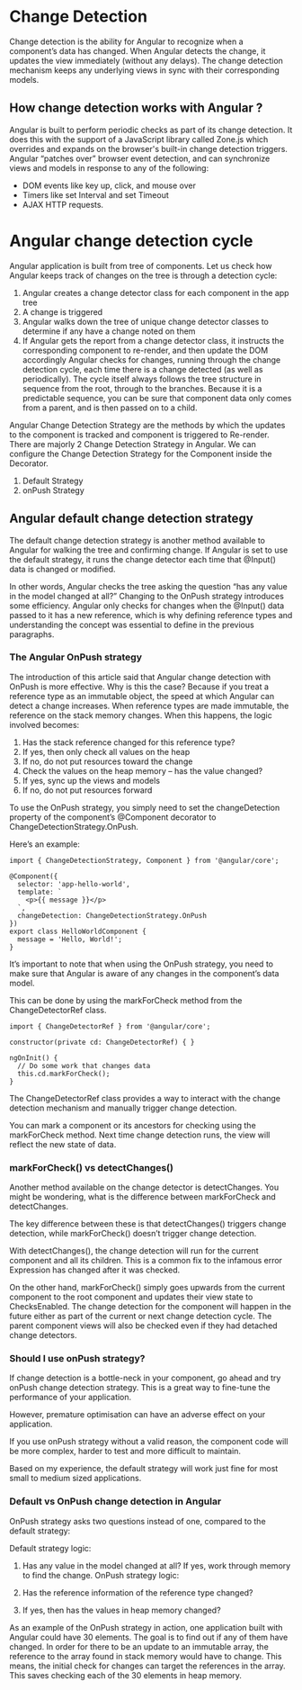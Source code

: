 # Change Detection
Change detection is the ability for Angular to recognize when a component’s data has changed. When Angular detects the change, it updates the view immediately (without any delays). The change detection mechanism keeps any underlying views in sync with their corresponding models. 

## How change detection works with Angular ?

Angular is built to perform periodic checks as part of its change detection. It does this with the support of a JavaScript library called Zone.js which overrides and expands on the browser's built-in change detection triggers. Angular “patches over” browser event detection, and can synchronize views and models in response to any of the following:

- DOM events like key up, click, and mouse over
- Timers like set Interval and set Timeout
- AJAX HTTP requests.

# Angular change detection cycle

Angular application is  built from tree of components. Let us check how Angular keeps track of changes on the tree is through a detection cycle:

1. Angular creates a change detector class for each component in the app tree
2. A change is triggered
3. Angular walks down the tree of unique change detector classes to determine if any have a change noted on them
4. If Angular gets the report from a change detector class, it instructs the corresponding component to re-render, and then update the DOM accordingly
Angular checks for changes, running through the change detection cycle, each time there is a change detected (as well as periodically). The cycle itself always follows the tree structure in sequence from the root, through to the branches. Because it is a predictable sequence, you can be sure that component data only comes from a parent, and is then passed on to a child.

Angular Change Detection Strategy are the methods by which the updates to the component is tracked and component is triggered to Re-render. There are majorly 2 Change Detection Strategy in Angular. We can configure the Change Detection Strategy for the Component inside the Decorator.

1. Default Strategy
2. onPush Strategy

## Angular default change detection strategy
The default change detection strategy is another method available to Angular for walking the tree and confirming change. If Angular is set to use the default strategy, it runs the change detector each time that @Input() data is changed or modified. 

In other words, Angular checks the tree asking the question “has any value in the model changed at all?” Changing to the OnPush strategy introduces some efficiency. Angular only checks for changes when the @Input() data passed to it has a new reference, which is why defining reference types and understanding the concept was essential to define in the previous paragraphs.

### The Angular OnPush strategy
The introduction of this article said that Angular change detection with OnPush is more effective. Why is this the case? Because if you treat a reference type as an immutable object, the speed at which Angular can detect a change increases. When reference types are made immutable, the reference on the stack memory changes. When this happens, the logic involved becomes:

1. Has the stack reference changed for this reference type?
2. If yes, then only check all values on the heap
3. If no, do not put resources toward the change
4. Check the values on the heap memory – has the value changed?
5. If yes, sync up the views and models
6. If no, do not put resources forward

To use the OnPush strategy, you simply need to set the changeDetection property of the component’s @Component decorator to ChangeDetectionStrategy.OnPush.

Here’s an example:

```
import { ChangeDetectionStrategy, Component } from '@angular/core';

@Component({
  selector: 'app-hello-world',
  template: `
    <p>{{ message }}</p>
  `,
  changeDetection: ChangeDetectionStrategy.OnPush
})
export class HelloWorldComponent {
  message = 'Hello, World!';
}

```
It’s important to note that when using the OnPush strategy, you need to make sure that Angular is aware of any changes in the component’s data model.

This can be done by using the markForCheck method from the ChangeDetectorRef class.

```
import { ChangeDetectorRef } from '@angular/core';

constructor(private cd: ChangeDetectorRef) { }

ngOnInit() {
  // Do some work that changes data
  this.cd.markForCheck();
}
```
The ChangeDetectorRef class provides a way to interact with the change detection mechanism and manually trigger change detection.

You can mark a component or its ancestors for checking using the markForCheck method. Next time change detection runs, the view will reflect the new state of data.

### markForCheck() vs detectChanges()
Another method available on the change detector is detectChanges. You might be wondering, what is the difference between markForCheck and detectChanges.

The key difference between these is that detectChanges() triggers change detection, while markForCheck() doesn’t trigger change detection.

With detectChanges(), the change detection will run for the current component and all its children. This is a common fix to the infamous error Expression has changed after it was checked.

On the other hand, markForCheck() simply goes upwards from the current component to the root component and updates their view state to ChecksEnabled. The change detection for the component will happen in the future either as part of the current or next change detection cycle. The parent component views will also be checked even if they had detached change detectors. 


### Should I use onPush strategy?
If change detection is a bottle-neck in your component, go ahead and try onPush change detection strategy. This is a great way to fine-tune the performance of your application.

However, premature optimisation can have an adverse effect on your application.

If you use onPush strategy without a valid reason, the component code will be more complex, harder to test and more difficult to maintain.

Based on my experience, the default strategy will work just fine for most small to medium sized applications.


### Default vs OnPush change detection in Angular
OnPush strategy asks two questions instead of one, compared to the default strategy:

Default strategy logic:

1. Has any value in the model changed at all? If yes, work through memory to find the change.
OnPush strategy logic:

1. Has the reference information of the reference type changed?
2. If yes, then has the values in heap memory changed?

As an example of the OnPush strategy in action, one application built with Angular could have 30 elements. The goal is to find out if any of them have changed. In order for there to be an update to an immutable array, the reference to the array found in stack memory would have to change. This means, the initial check for changes can target the references in the array. This saves checking each of the 30 elements in heap memory.

